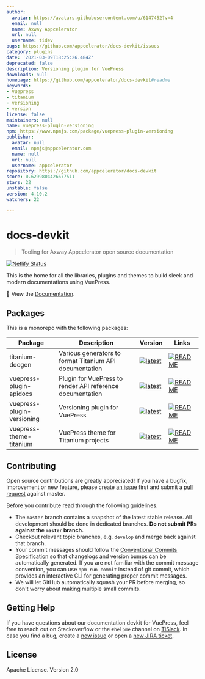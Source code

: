 ```yaml
---
author:
  avatar: https://avatars.githubusercontent.com/u/6147452?v=4
  email: null
  name: Axway Appcelerator
  url: null
  username: tidev
bugs: https://github.com/appcelerator/docs-devkit/issues
category: plugins
date: '2021-03-09T18:25:26.484Z'
deprecated: false
description: Versioning plugin for VuePress
downloads: null
homepage: https://github.com/appcelerator/docs-devkit#readme
keywords:
- vuepress
- titanium
- versioning
- version
license: false
maintainers: null
name: vuepress-plugin-versioning
npm: https://www.npmjs.com/package/vuepress-plugin-versioning
publisher:
  avatar: null
  email: npmjs@appcelerator.com
  name: null
  url: null
  username: appcelerator
repository: https://github.com/appcelerator/docs-devkit
score: 0.6299804426677511
stars: 22
unstable: false
version: 4.10.2
watchers: 22

---
```


# docs-devkit

> Tooling for Axway Appcelerator open source documentation

[![Netlify Status](https://api.netlify.com/api/v1/badges/28f362c2-9aef-4701-a0d6-25f7bd71760f/deploy-status)](https://app.netlify.com/sites/titanium-docs-devkit/deploys)

This is the home for all the libraries, plugins and themes to build sleek and modern documentations using VuePress.

📖 View the [Documentation](https://titanium-docs-devkit.netlify.com/).

## Packages

This is a monorepo with the following packages:

| Package | Description | Version | Links |
|---|---|---|---|
| titanium-docgen | Various generators to format Titanium API documentation | [![latest](https://img.shields.io/npm/v/titanium-docgen.svg?style=flat-square)](https://www.npmjs.com/package/titanium-docgen) | [![README](https://img.shields.io/badge/README--green.svg)](packages/titanium-docgen#readme) |
| vuepress-plugin-apidocs | Plugin for VuePress to render API reference documentation | [![latest](https://img.shields.io/npm/v/vuepress-plugin-apidocs.svg?style=flat-square)](https://www.npmjs.com/package/vuepress-plugin-apidocs) | [![README](https://img.shields.io/badge/README--green.svg)](packages/vuepress/vuepress-plugin-apidocs#readme) |
| vuepress-plugin-versioning | Versioning plugin for VuePress | [![latest](https://img.shields.io/npm/v/vuepress-plugin-versioning.svg?style=flat-square)](https://www.npmjs.com/package/vuepress-plugin-versioning) | [![README](https://img.shields.io/badge/README--green.svg)](packages/vuepress/vuepress-plugin-versioning#readme) |
| vuepress-theme-titanium | VuePress theme for Titanium projects | [![latest](https://img.shields.io/npm/v/vuepress-theme-titanium.svg?style=flat-square)](https://www.npmjs.com/package/vuepress-theme-titanium) | [![README](https://img.shields.io/badge/README--green.svg)](packages/vuepress/vuepress-theme-titanium#readme) |

## Contributing

Open source contributions are greatly appreciated! If you have a bugfix, improvement or new feature, please create
[an issue](https://github.com/appcelerator/docs-devkit/issues/new) first and submit a [pull request](https://github.com/appcelerator/docs-devkit/pulls/new) against master.

Before you contribute read through the following guidelines.

* The `master` branch contains a snapshot of the latest stable release. All development should be done in dedicated branches. **Do not submit PRs against the `master` branch.**
* Checkout relevant topic branches, e.g. `develop` and merge back against that branch.
* Your commit messages should follow the [Conventional Commits Specification](https://conventionalcommits.org/) so that changelogs and version bumps can be automatically generated. If you are not familiar with the commit message convention, you can use `npm run commit` instead of git commit, which provides an interactive CLI for generating proper commit messages.
* We will let GitHub automatically squash your PR before merging, so don't worry about making multiple small commits.

## Getting Help

If you have questions about our documentation devkit for VuePress, feel free to reach out on Stackoverflow or the
`#helpme` channel on [TiSlack](http://tislack.org). In case you find a bug, create a [new issue](https://github.com/appcelerator/docs-devkit/issues/new)
or open a [new JIRA ticket](https://jira.appcelerator.org).

## License

Apache License. Version 2.0
